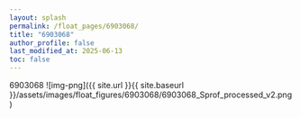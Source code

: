 ```yaml
---
layout: splash
permalink: /float_pages/6903068/
title: "6903068"
author_profile: false
last_modified_at: 2025-06-13
toc: false
---
```

 
6903068
![img-png]({{ site.url }}{{ site.baseurl }}/assets/images/float_figures/6903068/6903068_Sprof_processed_v2.png)
